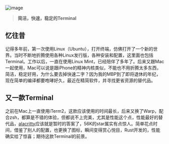 
![image](https://github.com/user-attachments/assets/f2ffba48-6e94-40b9-b66d-58c4ab2265ac)

> **简洁，快速，稳定的Terminal**

## 忆往昔

记得多年前，第一次使用Linux（Ubuntu），打开终端，仿佛打开了一个新的世界。当时不断地折腾使用各种Linux发行版，各种安装和配置，这里面也包括Terminal。工作以后，一直在使用Linux Mint，已经陪伴了多年了。后来又跟Mac一起使用，Mac可以说是跟iPhone的精神内核类似，不能也不用折腾太多东西，简洁，稳定好用，为什么要去掉快速二字？因为我的MBP到了即将退休的年纪，现在简单的编译都要咆哮好久，最近在精简软件，并寻找更省资源的替代品。

## 又一款Terminal
之前在Mac上一直使用iTerm2，这款应该使用的时间最长，后来又换了Warp，配合zsh，都算是不错的体验，但都说不上完美，尤其是性能这个点，性能最好的替代品，[alacritty](https://github.com/alacritty/alacritty)应该就是暂时的答案了，56K的star属实有点惊人。简单花点时间，借鉴了别人的配置，也更换了图标，瞬间变得赏心悦目，Rust开发的，性能确实给了惊喜；期待这款Terminal的前景。